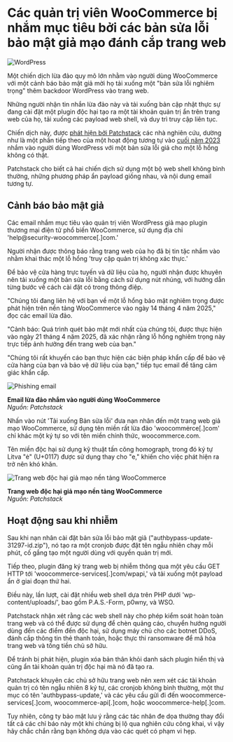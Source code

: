 # Các quản trị viên WooCommerce bị nhắm mục tiêu bởi các bản sửa lỗi bảo mật giả mạo đánh cắp trang web

![WordPress](https://www.bleepstatic.com/content/hl-images/2023/12/07/back.jpg)

Một chiến dịch lừa đảo quy mô lớn nhằm vào người dùng WooCommerce với một cảnh báo bảo mật giả mời họ tải xuống một "bản sửa lỗi nghiêm trọng" thêm backdoor WordPress vào trang web.

Những người nhận tin nhắn lừa đảo này và tải xuống bản cập nhật thực sự đang cài đặt một plugin độc hại tạo ra một tài khoản quản trị ẩn trên trang web của họ, tải xuống các payload web shell, và duy trì truy cập liên tục.

Chiến dịch này, được [phát hiện bởi Patchstack](https://patchstack.com/articles/fake-security-vulnerability-phishing-campaign-targets-woocommerce-users/)  các nhà nghiên cứu, dường như là một phần tiếp theo của một hoạt động tương tự vào [cuối năm 2023](https://patchstack.com/articles/fake-cve-phishing-campaign-tricks-wordpress-users-to-install-malware/) nhắm vào người dùng WordPress với một bản sửa lỗi giả cho một lỗ hổng không có thật.

Patchstack cho biết cả hai chiến dịch sử dụng một bộ web shell không bình thường, những phương pháp ẩn payload giống nhau, và nội dung email tương tự.

## Cảnh báo bảo mật giả

Các email nhắm mục tiêu vào quản trị viên WordPress giả mạo plugin thương mại điện tử phổ biến WooCommerce, sử dụng địa chỉ 'help@security-woocommerce\[.\]com.'

Người nhận được thông báo rằng trang web của họ đã bị tin tặc nhắm vào nhằm khai thác một lỗ hổng 'truy cập quản trị không xác thực.'

Để bảo vệ cửa hàng trực tuyến và dữ liệu của họ, người nhận được khuyên nên tải xuống một bản sửa lỗi bằng cách sử dụng nút nhúng, với hướng dẫn từng bước về cách cài đặt có trong thông điệp.

"Chúng tôi đang liên hệ với bạn về một lỗ hổng bảo mật nghiêm trọng được phát hiện trên nền tảng WooCommerce vào ngày 14 tháng 4 năm 2025," đọc các email lừa đảo.

"Cảnh báo: Quá trình quét bảo mật mới nhất của chúng tôi, được thực hiện vào ngày 21 tháng 4 năm 2025, đã xác nhận rằng lỗ hổng nghiêm trọng này trực tiếp ảnh hưởng đến trang web của bạn."

"Chúng tôi rất khuyến cáo bạn thực hiện các biện pháp khẩn cấp để bảo vệ cửa hàng của bạn và bảo vệ dữ liệu của bạn," tiếp tục email để tăng cảm giác khẩn cấp.

![Phishing email](https://www.bleepstatic.com/images/news/u/1220909/2025/April/email(1).jpg)

**Email lừa đảo nhắm vào người dùng WooCommerce**  
_Nguồn: Patchstack_

Nhấn vào nút 'Tải xuống Bản sửa lỗi' đưa nạn nhân đến một trang web giả mạo WooCommerce, sử dụng tên miền rất lừa đảo 'woocommėrce\[.\]com' chỉ khác một ký tự so với tên miền chính thức, woocommerce.com.

Tên miền độc hại sử dụng kỹ thuật tấn công homograph, trong đó ký tự Litva "ė" (U+0117) được sử dụng thay cho "e," khiến cho việc phát hiện ra trở nên khó khăn.

![Trang web độc hại giả mạo nền tảng WooCommerce](https://www.bleepstatic.com/images/news/u/1220909/2025/April/site(1).jpg)

**Trang web độc hại giả mạo nền tảng WooCommerce**  
_Nguồn: Patchstack_

## Hoạt động sau khi nhiễm

Sau khi nạn nhân cài đặt bản sửa lỗi bảo mật giả ("authbypass-update-31297-id.zip"), nó tạo ra một cronjob được đặt tên ngẫu nhiên chạy mỗi phút, cố gắng tạo một người dùng với quyền quản trị mới.

Tiếp theo, plugin đăng ký trang web bị nhiễm thông qua một yêu cầu GET HTTP tới 'woocommerce-services\[.\]com/wpapi,' và tải xuống một payload ẩn ở giai đoạn thứ hai.

Điều này, lần lượt, cài đặt nhiều web shell dựa trên PHP dưới 'wp-content/uploads/', bao gồm P.A.S.-Form, p0wny, và WSO.

Patchstack nhận xét rằng các web shell này cho phép kiểm soát hoàn toàn trang web và có thể được sử dụng để chèn quảng cáo, chuyển hướng người dùng đến các điểm đến độc hại, sử dụng máy chủ cho các botnet DDoS, đánh cắp thông tin thẻ thanh toán, hoặc thực thi ransomware để mã hóa trang web và tống tiền chủ sở hữu.

Để tránh bị phát hiện, plugin xóa bản thân khỏi danh sách plugin hiển thị và cũng ẩn tài khoản quản trị độc hại mà nó đã tạo ra.

Patchstack khuyên các chủ sở hữu trang web nên xem xét các tài khoản quản trị có tên ngẫu nhiên 8 ký tự, các cronjob không bình thường, một thư mục có tên 'authbypass-update,' và các yêu cầu gửi đi đến woocommerce-services\[.\]com, woocommerce-api\[.\]com, hoặc woocommerce-help\[.\]com.

Tuy nhiên, công ty bảo mật lưu ý rằng các tác nhân đe dọa thường thay đổi tất cả các chỉ báo này một khi chúng bị lộ qua nghiên cứu công khai, vì vậy hãy chắc chắn rằng bạn không dựa vào các quét có phạm vi hẹp.
